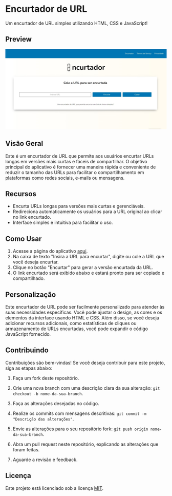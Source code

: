 # Encurtador de URL

Um encurtador de URL simples utilizando HTML, CSS e JavaScript!

## Preview
![Preview](./img/preview.jpg)

## Visão Geral

Este é um encurtador de URL que permite aos usuários encurtar URLs longas em versões mais curtas e fáceis de compartilhar. O objetivo principal do aplicativo é fornecer uma maneira rápida e conveniente de reduzir o tamanho das URLs para facilitar o compartilhamento em plataformas como redes sociais, e-mails ou mensagens.

## Recursos

- Encurta URLs longas para versões mais curtas e gerenciáveis.
- Redireciona automaticamente os usuários para a URL original ao clicar no link encurtado.
- Interface simples e intuitiva para facilitar o uso.

## Como Usar

1. Acesse a página do aplicativo [aqui](https://dev-paixao.github.io/encurtador-url/).
2. Na caixa de texto "Insira a URL para encurtar", digite ou cole a URL que você deseja encurtar.
3. Clique no botão "Encurtar" para gerar a versão encurtada da URL.
4. O link encurtado será exibido abaixo e estará pronto para ser copiado e compartilhado.

## Personalização

Este encurtador de URL pode ser facilmente personalizado para atender às suas necessidades específicas. Você pode ajustar o design, as cores e os elementos da interface usando HTML e CSS. Além disso, se você deseja adicionar recursos adicionais, como estatísticas de cliques ou armazenamento de URLs encurtadas, você pode expandir o código JavaScript fornecido.

## Contribuindo

Contribuições são bem-vindas! Se você deseja contribuir para este projeto, siga as etapas abaixo:

1. Faça um fork deste repositório.

2. Crie uma nova branch com uma descrição clara da sua alteração: `git checkout -b nome-da-sua-branch`.

3. Faça as alterações desejadas no código.

4. Realize os commits com mensagens descritivas: `git commit -m "Descrição das alterações"`.

5. Envie as alterações para o seu repositório fork: `git push origin nome-da-sua-branch`.

6. Abra um pull request neste repositório, explicando as alterações que foram feitas.

7. Aguarde a revisão e feedback.

## Licença

Este projeto está licenciado sob a licença [MIT](LICENSE).
